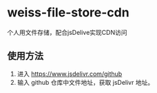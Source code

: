 # weiss-file-store-cdn
个人用文件存储，配合jsDelive实现CDN访问
## 使用方法
1. 进入 https://www.jsdelivr.com/github
2. 输入 github 仓库中文件地址，获取 jsDelivr 地址。
